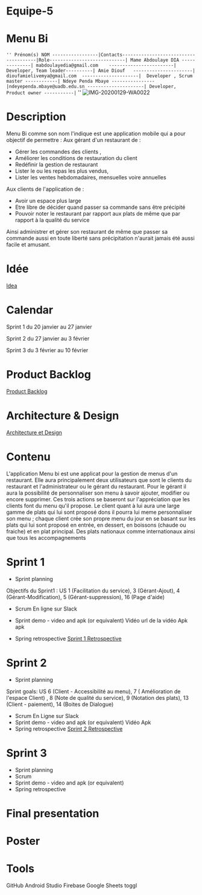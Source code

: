 # Equipe-5

# Menu Bi
`` ''
Prénom(s) NOM -----------------|Contacts--------------------------------------|Role----------------------------|
Mame Abdoulaye DIA --------------| mabdoulayedia@gmail.com    ------------------------| Developer, Team leader----------|
Amie Diouf   ----------------------| dioufamielivemya@gmail.com  ---------------------|  Developer , Scrum master ------------|
Ndeye Penda Mbaye ----------------|ndeyependa.mbaye@uadb.edu.sn ---------------------| Developer, Product owner -----------|
`` ''
![IMG-20200129-WA0022](https://user-images.githubusercontent.com/49824139/73356907-47c5ea00-4293-11ea-9a87-cfa8862c3649.jpg)

# Description

Menu Bi comme son nom l'indique est une application mobile qui a pour objectif de permettre : 
Aux gérant d'un restaurant de : 
  - Gérer les commandes des clients ,
  - Améliorer les conditions de restauration du client
  - Redéfinir la gestion de restaurant
  - Lister le ou les repas les plus vendus,
  - Lister les ventes hebdomadaires, mensuelles voire annuelles 

Aux clients de l'application de :
- Avoir un espace plus large 
- Etre libre de décider quand passer sa commande sans être précipité
- Pouvoir noter le restaurant par rapport aux plats de même que par rapport à la qualité du  service 

Ainsi administrer et gérer son restaurant de même que passer sa commande aussi en toute liberté sans précipitation  n'aurait jamais été aussi facile et amusant.
# Idée

<a href="https://github.com/Penda2M/Team-5/blob/master/Idea.md"> Idea</a>

# Calendar
Sprint 1 du 20 janvier au 27 janvier

Sprint 2 du 27 janvier au 3 février

Sprint 3 du 3 février au 10 février
# Product Backlog
<a href="https://docs.google.com/spreadsheets/d/1ORDrBpE6AaK-ZOggjI5uBqdKJUpit-m5gIo9dFKkrFA/edit?ts=5df38714#gid=8"> Product Backlog</a>
# Architecture & Design 
<a href="https://github.com/Penda2M/Team-5/edit/master/Architecture_et_Design.md"> Architecture et Design</a>

# Contenu

L'application Menu bi est une applicat pour la gestion de menus d'un restaurant. Elle aura principalement deux utilisateurs que sont le  clients du restaurant et l'administrateur ou le gérant du restaurant. Pour le gérant il aura la possibilité de personnaliser son menu à savoir ajouter, modifier ou encore supprimer. Ces trois actions se baseront sur l'appréciation que les clients font du menu qu'il propose. Le client quant à lui aura une large gamme de plats qui lui sont proposé dons il pourra lui meme personnaliser son menu ; chaque client crée son propre menu du jour en se basant sur les plats qui lui sont proposé en entrée, en dessert, en boissons (chaude ou fraiche) et en plat principal. Des plats nationaux comme internationaux  ainsi que tous les accompagnements

# Sprint 1 

* Sprint planning

Objectifs du Sprint1 : US 1 (Facilitation du service), 3 (Gérant-Ajout), 4 (Gérant-Modification), 5 (Gérant-suppression), 16 (Page d'aide) 
* Scrum
En ligne sur Slack
* Sprint demo - video and apk (or equivalent)
Vidéo   url de la vidéo
Apk     apk

* Spring retrospective
<a href="https://github.com/Penda2M/Team-5/edit/master/Sprint%201-Retrospective"> Sprint 1 Retrospective</a>


# Sprint 2
 
* Sprint planning

 Sprint goals: US 6 (Client - Accessibilité au menu), 7 ( Amélioration de l'espace Client) , 8 (Note de qualité du service), 9 (Notation des plats),  13 (Client - paiement), 14 (Boites de Dialogue)
 
* Scrum
En Ligne sur Slack
* Sprint demo - video and apk (or equivalent)
Vidéo 
Apk
* Spring retrospective
<a href="https://github.com/Penda2M/Team-5/blob/master/Sprint-2%20Retrospective">Sprint 2 Retrospective</a>

# Sprint 3

* Sprint planning
* Scrum
* Sprint demo - video and apk (or equivalent)
* Spring retrospective

# Final presentation

# Poster

# Tools
GitHub
Android Studio 
Firebase
Google Sheets
toggl

